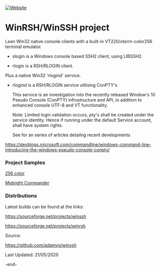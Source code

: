 
[![Website](https://img.shields.io/badge/View-Website-blue)](https://sourceforge.net/projects/winssh/)


# WinRSH/WinSSH project

Lean Win32 native console clients with a built-in VT220/xterm-color256 terminal emulator.

   * slogin is a Windows console based SSH2 client, using LIBSSH2.

   * rlogin is a RSH/RLOGIN client.


Plus a native Win32 'rlogind' service.

   * rlogind is a RSH/RLOGIN service utilising ConPTY's

       This service is an investigation into the recently released Window's 10 Pseudo Console (ConPTY)
       infrustructure and API, in addition to enhanced console UTF-8 and VT functionality.

       Note: Limited login validation occurs, pty's shall be created under the service identity.
       Hence if running under the default Service account, shall have system rights.

       See for an series of articles detailng recent developments

https://devblogs.microsoft.com/commandline/windows-command-line-introducing-the-windows-pseudo-console-conpty/

### Project Samples

[256 color](https://github.com/adamyg/winxsh/blob/master/docs/ssh_colors256.png?raw=true)

[Midnight Commander](https://github.com/adamyg/winxsh/blob/master/docs/ssh_mc.png?raw=true)


### Distributions

Latest builds can be found at the links:

   https://sourceforge.net/projects/winssh

   https://sourceforge.net/projects/winrsh

Source:

   https://github.com/adamyg/winxsh

Last Updated: 21/05/2020

-end-


